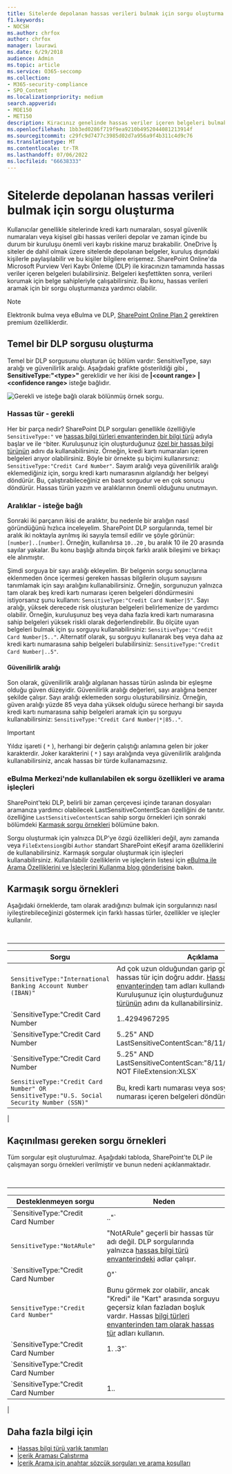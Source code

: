 ```yaml
---
title: Sitelerde depolanan hassas verileri bulmak için sorgu oluşturma
f1.keywords:
- NOCSH
ms.author: chrfox
author: chrfox
manager: laurawi
ms.date: 6/29/2018
audience: Admin
ms.topic: article
ms.service: O365-seccomp
ms.collection:
- M365-security-compliance
- SPO_Content
ms.localizationpriority: medium
search.appverid:
- MOE150
- MET150
description: Kiracınız genelinde hassas veriler içeren belgeleri bulmak için SharePoint Online'da veri kaybı önlemeyi (DLP) kullanın.
ms.openlocfilehash: 1bb3ed0286f719f9ea9210b4952044081213914f
ms.sourcegitcommit: c29fc9d7477c3985d02d7a956a9f4b311c4d9c76
ms.translationtype: MT
ms.contentlocale: tr-TR
ms.lasthandoff: 07/06/2022
ms.locfileid: "66638333"
---
```

# <a name="form-a-query-to-find-sensitive-data-stored-on-sites"></a>Sitelerde depolanan hassas verileri bulmak için sorgu oluşturma

Kullanıcılar genellikle sitelerinde kredi kartı numaraları, sosyal güvenlik numaraları veya kişisel gibi hassas verileri depolar ve zaman içinde bu durum bir kuruluşu önemli veri kaybı riskine maruz bırakabilir. OneDrive İş siteler de dahil olmak üzere sitelerde depolanan belgeler, kuruluş dışındaki kişilerle paylaşılabilir ve bu kişiler bilgilere erişemez. SharePoint Online'da Microsoft Purview Veri Kaybı Önleme (DLP) ile kiracınızın tamamında hassas veriler içeren belgeleri bulabilirsiniz. Belgeleri keşfettikten sonra, verileri korumak için belge sahipleriyle çalışabilirsiniz. Bu konu, hassas verileri aramak için bir sorgu oluşturmanıza yardımcı olabilir.

> [!NOTE]
> Elektronik bulma veya eBulma ve DLP, [SharePoint Online Plan 2](https://go.microsoft.com/fwlink/?LinkId=510080) gerektiren premium özelliklerdir.

## <a name="forming-a-basic-dlp-query"></a>Temel bir DLP sorgusu oluşturma

Temel bir DLP sorgusunu oluşturan üç bölüm vardır: SensitiveType, sayı aralığı ve güvenilirlik aralığı. Aşağıdaki grafikte gösterildiği gibi **, SensitiveType:"\<type\>"** gereklidir ve her ikisi de **|\<count range\>** **|\<confidence range\>** isteğe bağlıdır.

![Gerekli ve isteğe bağlı olarak bölünmüş örnek sorgu.](../media/DLP-query-example-text.png)

### <a name="sensitive-type---required"></a>Hassas tür - gerekli

Her bir parça nedir? SharePoint DLP sorguları genellikle özelliğiyle  `SensitiveType:"` ve [hassas bilgi türleri envanterinden bir bilgi türü](/Exchange/what-the-sensitive-information-types-in-exchange-look-for-exchange-2013-help) adıyla başlar ve ile  `"`biter. Kuruluşunuz için oluşturduğunuz [özel bir hassas bilgi türünün](create-a-custom-sensitive-information-type.md) adını da kullanabilirsiniz. Örneğin, kredi kartı numaraları içeren belgeleri arıyor olabilirsiniz. Böyle bir örnekte şu biçimi kullanırsınız:  `SensitiveType:"Credit Card Number"`. Sayım aralığı veya güvenilirlik aralığı eklemediğiniz için, sorgu kredi kartı numarasının algılandığı her belgeyi döndürür. Bu, çalıştırabileceğiniz en basit sorgudur ve en çok sonucu döndürür. Hassas türün yazım ve aralıklarının önemli olduğunu unutmayın.

### <a name="ranges---optional"></a>Aralıklar - isteğe bağlı

Sonraki iki parçanın ikisi de aralıktır, bu nedenle bir aralığın nasıl göründüğünü hızlıca inceleyelim. SharePoint DLP sorgularında, temel bir aralık iki noktayla ayrılmış iki sayıyla temsil edilir ve şöyle görünür:  `[number]..[number]`. Örneğin, kullanılırsa  `10..20` , bu aralık 10 ile 20 arasında sayılar yakalar. Bu konu başlığı altında birçok farklı aralık bileşimi ve birkaçı ele alınmıştır.

Şimdi sorguya bir sayı aralığı ekleyelim. Bir belgenin sorgu sonuçlarına eklenmeden önce içermesi gereken hassas bilgilerin oluşum sayısını tanımlamak için sayı aralığını kullanabilirsiniz. Örneğin, sorgunuzun yalnızca tam olarak beş kredi kartı numarası içeren belgeleri döndürmesini istiyorsanız şunu kullanın:  `SensitiveType:"Credit Card Number|5"`. Sayı aralığı, yüksek derecede risk oluşturan belgeleri belirlemenize de yardımcı olabilir. Örneğin, kuruluşunuz beş veya daha fazla kredi kartı numarasına sahip belgeleri yüksek riskli olarak değerlendirebilir. Bu ölçüte uyan belgeleri bulmak için şu sorguyu kullanabilirsiniz:  `SensitiveType:"Credit Card Number|5.."`. Alternatif olarak, şu sorguyu kullanarak beş veya daha az kredi kartı numarasına sahip belgeleri bulabilirsiniz:  `SensitiveType:"Credit Card Number|..5"`.

#### <a name="confidence-range"></a>Güvenilirlik aralığı

Son olarak, güvenilirlik aralığı algılanan hassas türün aslında bir eşleşme olduğu güven düzeyidir. Güvenilirlik aralığı değerleri, sayı aralığına benzer şekilde çalışır. Sayı aralığı eklemeden sorgu oluşturabilirsiniz. Örneğin, güven aralığı yüzde 85 veya daha yüksek olduğu sürece herhangi bir sayıda kredi kartı numarasına sahip belgeleri aramak için şu sorguyu kullanabilirsiniz:  `SensitiveType:"Credit Card Number|*|85.."`.

> [!IMPORTANT]
> Yıldız işareti ( `*` ), herhangi bir değerin çalıştığı anlamına gelen bir joker karakterdir. Joker karakterini ( `*` ) sayı aralığında veya güvenilirlik aralığında kullanabilirsiniz, ancak hassas bir türde kullanamazsınız.

### <a name="additional-query-properties-and-search-operators-available-in-the-ediscovery-center"></a>eBulma Merkezi'nde kullanılabilen ek sorgu özellikleri ve arama işleçleri

SharePoint'teki DLP, belirli bir zaman çerçevesi içinde taranan dosyaları aramanıza yardımcı olabilecek LastSensitiveContentScan özelliğini de tanıtır. özelliğine  `LastSensitiveContentScan` sahip sorgu örnekleri için sonraki bölümdeki [Karmaşık sorgu örnekleri](#examples-of-complex-queries) bölümüne bakın.

Sorgu oluşturmak için yalnızca DLP'ye özgü özellikleri değil, aynı zamanda veya `FileExtension`gibi `Author` standart SharePoint eKeşif arama özelliklerini de kullanabilirsiniz. Karmaşık sorgular oluşturmak için işleçleri kullanabilirsiniz. Kullanılabilir özelliklerin ve işleçlerin listesi için [eBulma ile Arama Özelliklerini ve İşleçlerini Kullanma blog gönderisine](/archive/blogs/quentin/using-search-properties-and-operators-with-ediscovery) bakın.

## <a name="examples-of-complex-queries"></a>Karmaşık sorgu örnekleri

Aşağıdaki örneklerde, tam olarak aradığınızı bulmak için sorgularınızı nasıl iyileştirebileceğinizi göstermek için farklı hassas türler, özellikler ve işleçler kullanılır.

<br>

****

|Sorgu|Açıklama|
|---|---|
|`SensitiveType:"International Banking Account Number (IBAN)"`|Ad çok uzun olduğundan garip görünebilir, ancak bu hassas tür için doğru addır. [Hassas bilgi türleri envanterinden](/Exchange/what-the-sensitive-information-types-in-exchange-look-for-exchange-2013-help) tam adları kullandığınızdan emin olun. Kuruluşunuz için oluşturduğunuz [özel bir hassas bilgi türünün](create-a-custom-sensitive-information-type.md) adını da kullanabilirsiniz.|
|`SensitiveType:"Credit Card Number|1..4294967295|1..100"`|Bu, "Kredi Kartı Numarası" hassas türüyle en az bir eşleşmesi olan belgeleri döndürür. Her aralığın değerleri ilgili en düşük ve en yüksek değerlerdir. Bu sorguyu yazmanın daha basit bir yoludur  `SensitiveType:"Credit Card Number"`, ancak bunun eğlencesi nerededir?|
|`SensitiveType:"Credit Card Number|5..25" AND LastSensitiveContentScan:"8/11/2018..8/13/2018"`|Bu, 11 Ağustos 2018 ile 13 Ağustos 2018 tarihleri arasında taranan 5-25 kredi kartı numarasına sahip belgeleri döndürür.|
|`SensitiveType:"Credit Card Number|5..25" AND LastSensitiveContentScan:"8/11/2018..8/13/2018" NOT FileExtension:XLSX`|Bu, 11 Ağustos 2018 ile 13 Ağustos 2018 tarihleri arasında taranan 5-25 kredi kartı numarasına sahip belgeleri döndürür. XLSX uzantısına sahip dosyalar sorgu sonuçlarına dahil değildir.  `FileExtension` sorguya ekleyebileceğiniz birçok özellik arasında yer alır. Daha fazla bilgi için bkz. [Arama Özelliklerini ve İşleçlerini eBulma ile Kullanma](/archive/blogs/quentin/using-search-properties-and-operators-with-ediscovery).|
|`SensitiveType:"Credit Card Number" OR SensitiveType:"U.S. Social Security Number (SSN)"`|Bu, kredi kartı numarası veya sosyal güvenlik numarası içeren belgeleri döndürür.|
|

## <a name="examples-of-queries-to-avoid"></a>Kaçınılması gereken sorgu örnekleri

Tüm sorgular eşit oluşturulmaz. Aşağıdaki tabloda, SharePoint'te DLP ile çalışmayan sorgu örnekleri verilmiştir ve bunun nedeni açıklanmaktadır.

<br>

****

|Desteklenmeyen sorgu|Neden|
|---|---|
|`SensitiveType:"Credit Card Number|.."`|En az bir sayı eklemeniz gerekir.|
|`SensitiveType:"NotARule"`|"NotARule" geçerli bir hassas tür adı değil. DLP sorgularında yalnızca [hassas bilgi türü envanterindeki](/Exchange/what-the-sensitive-information-types-in-exchange-look-for-exchange-2013-help) adlar çalışır.|
|`SensitiveType:"Credit Card Number|0"`|Sıfır, bir aralıktaki en düşük değer veya en büyük değer olarak geçerli değildir.|
|`SensitiveType:"Credit Card Number"`|Bunu görmek zor olabilir, ancak "Kredi" ile "Kart" arasında sorguyu geçersiz kılan fazladan boşluk vardır. Hassas [bilgi türleri envanterinden tam olarak hassas tür](/Exchange/what-the-sensitive-information-types-in-exchange-look-for-exchange-2013-help) adları kullanın.|
|`SensitiveType:"Credit Card Number|1. .3"`|İki dönemli bölüm boşlukla ayrılmamalıdır.|
|`SensitiveType:"Credit Card Number| |1..|80.."`|Çok fazla boru sınırlayıcısı (\|) var. Bunun yerine şu biçimi izleyin: `SensitiveType: "Credit Card Number|1..|80.."`|
|`SensitiveType:"Credit Card Number|1..|80..101"`|Güvenilirlik değerleri bir yüzdeyi temsil ettiğinden 100'ü aşamaz. Bunun yerine 1 ile 100 arasında bir sayı seçin.|
|

## <a name="for-more-information"></a>Daha fazla bilgi için

- [Hassas bilgi türü varlık tanımları](sensitive-information-type-entity-definitions.md)
- [İçerik Araması Çalıştırma](content-search.md)
- [İçerik Arama için anahtar sözcük sorguları ve arama koşulları](keyword-queries-and-search-conditions.md)
